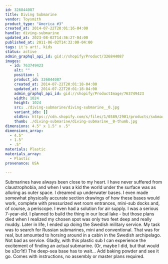 ```yaml
---
id: 326844087
title: Diving Submarine
vendor: Toysmith
product_type: "America #3"
created_at: 2014-07-22T20:01:16-04:00
handle: diving-submarine
updated_at: 2023-08-02T14:36:27-04:00
published_at: 2011-06-02T14:32:00-04:00
tags: it's art!, kids
status: active
admin_graphql_api_id: gid://shopify/Product/326844087
images:
  - id: 763749423
    alt: ""
    position: 1
    product_id: 326844087
    created_at: 2014-07-22T20:01:18-04:00
    updated_at: 2014-07-22T20:01:18-04:00
    admin_graphql_api_id: gid://shopify/ProductImage/763749423
    width: 1024
    height: 1024
    src: ./diving-submarine/diving-submarine__0.jpg
    variant_ids: []
    oldSrc: https://cdn.shopify.com/s/files/1/0589/2901/products/submarine.jpeg?v=1406073678
    thumb: ./diving-submarine/diving-submarine__0-thumb.jpg
dimensions: 4.5" x 1.5" x .5"
dimensions_array:
  - 4.5"
  - 1.5"
  - .5"
materials: Plastic
materials_array:
  - Plastic
provenance: USA

---
```


Submarines have always been close to my heart. I have never suffered from claustrophobia, and when I was a kid the world under the surface was as alluring as outer space. I dreamed up underwater bases. I even made somewhat physically accurate section drawings of how these bases would work, complete with pressurized wet room entrances, mini-sub docks and, of course, a periscope. I even had a solution for air supply. I was a serious 7-year-old. I planned to build the thing in our local lake - but those plans died when I realized my chosen spot was only two feet deep and really muddy. Later in life, I ended up doing the Swedish military service. My task was to search for Russian submarines, mini and conventional. That was for real, but amounted to horsing around in a cabin in the Swedish archipelago. Not bad as service. Gladly, with this plastic sub I can experience the excitement of finding an actual submarine. (Or, maybe I did, but that would be s3cr1t!) The deep-sea base has to wait... Add baking powder and see it go. Comes with instructions, no assembly or master plans required.